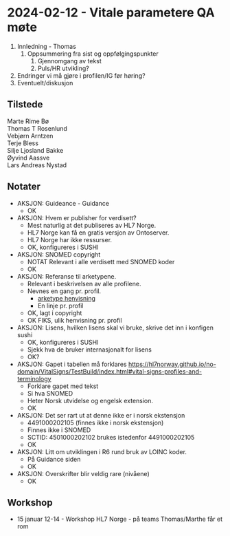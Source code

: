 # 2024-02-12 - Vitale parametere QA møte

1. Innledning - Thomas
   1. Oppsummering fra sist og oppfølgingspunkter  
      1. Gjennomgang av tekst
      2. Puls/HR utvikling?
2. Endringer vi må gjøre i profilen/IG før høring?
3. Eventuelt/diskusjon

## Tilstede

Marte Rime Bø  
Thomas T Rosenlund  
Vebjørn Arntzen  
Terje Bless  
Silje Ljosland Bakke  
Øyvind Aassve  
Lars Andreas Nystad  

## Notater

* AKSJON: Guideance - Guidance  
  * OK  
* AKSJON: Hvem er publisher for verdisett?  
  * Mest naturlig at det publiseres av HL7 Norge.  
  * HL7 Norge kan få en gratis versjon av Ontoserver.  
  * HL7 Norge har ikke ressurser.  
  * OK, konfigureres i SUSHI  
* AKSJON: SNOMED copyright  
  * NOTAT Relevant i alle verdisett med SNOMED koder  
  * OK
* AKSJON: Referanse til arketypene.  
  * Relevant i beskrivelsen av alle profilene.
  * Nevnes en gang pr. profil.  
    * [arketype henvisning](https://arketyper.no/ckm/archetypes/1078.36.2165/sharewithcolleague)  
    * En linje pr. profil  
  * OK, lagt i copyright
  * OK FIKS, ulik henvisning pr. profil
* AKSJON: Lisens, hvilken lisens skal vi bruke, skrive det inn i konfigen sushi
  * OK, konfigureres i SUSHI  
  * Sjekk hva de bruker internasjonalt for lisens  
  * OK?
* AKSJON: Gapet i tabellen må forklares https://hl7norway.github.io/no-domain/VitalSigns/TestBuild/index.html#vital-signs-profiles-and-terminology  
  * Forklare gapet med tekst  
  * Si hva SNOMED  
  * Heter Norsk utvidelse og engelsk extension.
  * OK  
* AKSJON: Det ser rart ut at denne ikke er i norsk ekstensjon  
  * 4491000202105 (finnes ikke i norsk ekstensjon)  
  * Finnes ikke i SNOMED  
  * SCTID: 4501000202102 brukes istedenfor 4491000202105  
  * OK
* AKSJON: Litt om utviklingen i R6 rund bruk av LOINC koder.  
  * På Guidance siden  
  * OK
* AKSJON: Overskrifter blir veldig rare (nivåene)
  * OK  

## Workshop

* 15 januar 12-14 - Workshop HL7 Norge - på teams Thomas/Marthe får et rom
